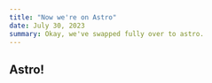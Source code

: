 ```yaml
---
title: "Now we're on Astro"
date: July 30, 2023
summary: Okay, we've swapped fully over to astro. 
---
```

## Astro!

